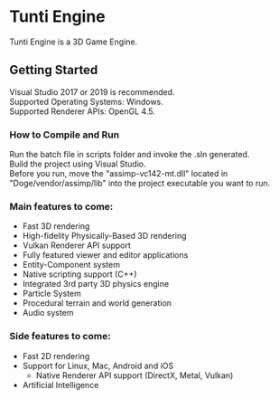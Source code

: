 # Tunti Engine
Tunti Engine is a 3D Game Engine. 

## Getting Started
Visual Studio 2017 or 2019 is recommended.<br/>
Supported Operating Systems: Windows.<br/>
Supported Renderer APIs: OpenGL 4.5.

### How to Compile and Run
Run the batch file in scripts folder and invoke the .sln generated. <br/>
Build the project using Visual Studio. <br/>
Before you run, move the "assimp-vc142-mt.dll" located in "Doge/vendor/assimp/lib" into the project executable you want to run.

### Main features to come:
- Fast 3D rendering
- High-fidelity Physically-Based 3D rendering
- Vulkan Renderer API support
- Fully featured viewer and editor applications
- Entity-Component system
- Native scripting support (C++)
- Integrated 3rd party 3D physics engine
- Particle System
- Procedural terrain and world generation
- Audio system

### Side features to come:
- Fast 2D rendering
- Support for Linux, Mac, Android and iOS
    - Native Renderer API support (DirectX, Metal, Vulkan)
- Artificial Intelligence